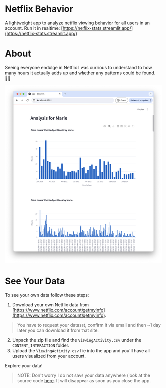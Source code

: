 # Netflix Behavior
A lightweight app to analyze netflix viewing behavior for all users in an account. Run it in realtime: [https://netflix-stats.streamlit.app/](https://netflix-stats.streamlit.app/)

# About

Seeing everyone endulge in Netflix I was currious to understand to how many hours it actually adds up and whether any patterns could be found. 🕵️‍♂️ 

![App Screenshow](./assets/app.png)

# See Your Data

To see your own data follow these steps:

1. Download your own Netflix data from [https://www.netflix.com/account/getmyinfo](https://www.netflix.com/account/getmyinfo).
> You have to request your dataset, confirm it via email and then ~1 day later you can download it from that site. 
2. Unpack the zip file and find the `ViewingActivity.csv` under the `CONTENT_INTERACTION` folder. 
3. Upload the `ViewingActivity.csv` file into the app and you'll have all users visualized from your account.

Explore your data! 

>NOTE: Don't worry I do not save your data anywhere (look at the source code [here](https://github.com/pbieberstein/netflix-behavior). It will disappear as soon as you close the app. 